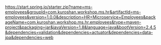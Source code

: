 https://start.spring.io/starter.zip?name=ms-employees&groupId=com.kuroshan.workshop.ms.hr&artifactId=ms-employees&version=1.0.0&description=HR+Microservice+Employees&packageName=com.kuroshan.workshop.ms.hr.employees&type=maven-project&packaging=jar&javaVersion=1.8&language=java&bootVersion=2.4.5&dependencies=validation&dependencies=actuator&dependencies=data-jpa&dependencies=web


